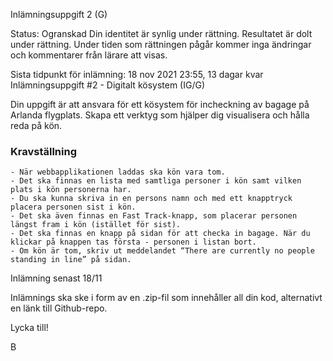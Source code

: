 Inlämningsuppgift 2 (G)

Status: Ogranskad
Din identitet är synlig under rättning.
Resultatet är dolt under rättning. Under tiden som rättningen pågår kommer inga ändringar och kommentarer från lärare att visas.

Sista tidpunkt för inlämning: 18 nov 2021 23:55, 13 dagar kvar
Inlämningsuppgift #2 - Digitalt kösystem (IG/G)

Din uppgift är att ansvara för ett kösystem för incheckning av bagage på Arlanda flygplats. Skapa ett verktyg som hjälper dig visualisera och hålla reda på kön.
<br>

  ### Kravställning

    - När webbapplikationen laddas ska kön vara tom.
    - Det ska finnas en lista med samtliga personer i kön samt vilken plats i kön personerna har.
    - Du ska kunna skriva in en persons namn och med ett knapptryck placera personen sist i kön.
    - Det ska även finnas en Fast Track-knapp, som placerar personen längst fram i kön (istället för sist).
    - Det ska finnas en knapp på sidan för att checka in bagage. När du klickar på knappen tas första - personen i listan bort.
    - Om kön är tom, skriv ut meddelandet “There are currently no people standing in line” på sidan.

Inlämning senast 18/11

Inlämnings ska ske i form av en .zip-fil som innehåller all din kod, alternativt en länk till Github-repo.

 

Lycka till!

B
